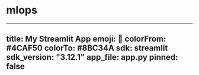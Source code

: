 # mlops

---
title: My Streamlit App
emoji: 🤖
colorFrom: #4CAF50
colorTo: #8BC34A
sdk: streamlit
sdk_version: "3.12.1"
app_file: app.py
pinned: false
---
